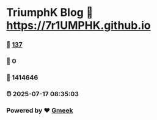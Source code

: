 # TriumphK Blog :link: https://7r1UMPHK.github.io 
### :page_facing_up: [137](https://7r1UMPHK.github.io/tag.html) 
### :speech_balloon: 0 
### :hibiscus: 1414646 
### :alarm_clock: 2025-07-17 08:35:03 
### Powered by :heart: [Gmeek](https://github.com/Meekdai/Gmeek)

